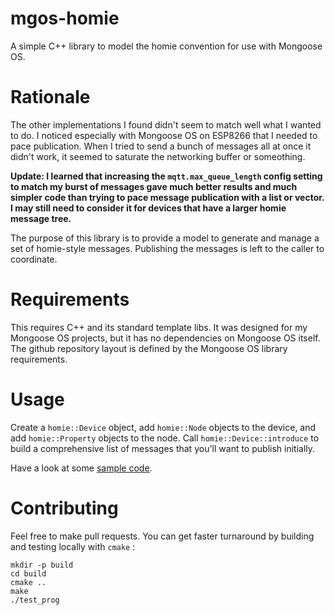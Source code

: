 # mgos-homie
A simple C++ library to model the homie convention for use with Mongoose OS.

# Rationale
The other implementations I found didn't seem to match well what I wanted to do. I noticed especially with Mongoose OS on ESP8266 that I needed to pace publication. When I tried to send a bunch of messages all at once it didn't work, it seemed to saturate the networking buffer or someothing.

__Update: I learned that increasing the `mqtt.max_queue_length` config setting to match my burst of messages gave much better results and much simpler code than trying to pace message publication with a list or vector. I may still need to consider it for devices that have a larger homie message tree.__

 The purpose of this library is to provide a model to generate and manage a set of homie-style messages. Publishing the messages is left to the caller to coordinate. 

# Requirements
This requires C++ and its standard template libs. It was designed for my Mongoose OS projects, but it has no dependencies on Mongoose OS itself. The github repository layout is defined by the Mongoose OS library requirements.

# Usage
Create a `homie::Device` object, add `homie::Node` objects to the device, and add `homie::Property` objects to the node. Call `homie::Device::introduce` to build a comprehensive list of messages that you'll want to publish initially. 

Have a look at some [sample code](test-src/test.cpp).

# Contributing
Feel free to make pull requests. You can get faster turnaround by building and testing locally with `cmake` :
```shell
mkdir -p build
cd build
cmake ..
make
./test_prog
```